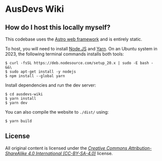 # AusDevs Wiki

## How do I host this locally myself?

This codebase uses the [Astro web framework](https://astro.build/) and is entirely static.

To host, you will need to install [Node.JS](https://nodejs.org/) and [Yarn](https://yarnpkg.com/). On an Ubuntu system in 2023, the following terminal commands installs both tools:
```
$ curl -fsSL https://deb.nodesource.com/setup_20.x | sudo -E bash - &&\
$ sudo apt-get install -y nodejs
$ npm install --global yarn
```

Install dependencies and run the dev server:
```
$ cd ausdevs-wiki
$ yarn install
$ yarn dev
```

You can also compile the website to `./dist/` using:
```
$ yarn build
```

## License

All original content is licensed under the [*Creative Commons Attribution-ShareAlike 4.0 International (CC-BY-SA-4.0)*](https://creativecommons.org/licenses/by-sa/4.0/) license.

